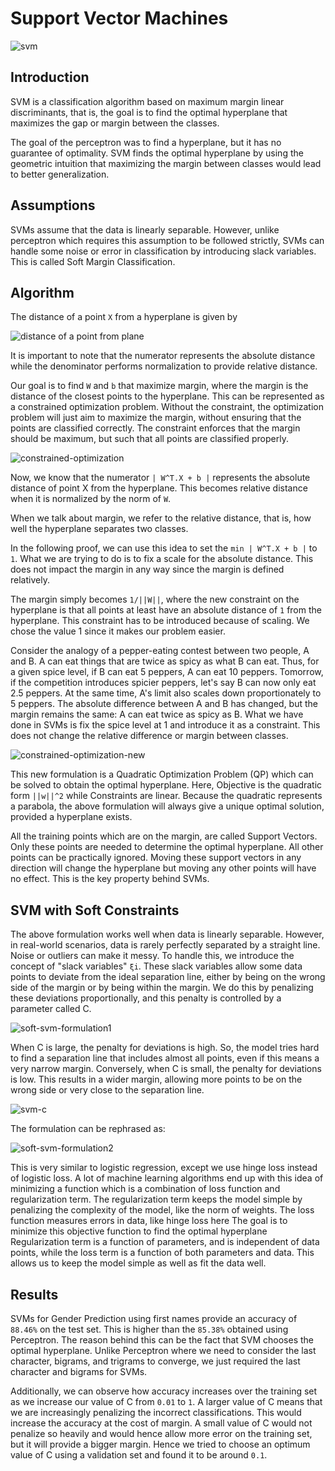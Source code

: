 # Support Vector Machines

<img src = "../assets/img/svm.jpg" alt="svm">

## Introduction

SVM is a classification algorithm based on maximum margin linear discriminants, that is, the goal is to find the optimal hyperplane that maximizes the gap or margin between the classes.

The goal of the perceptron was to find a hyperplane, but it has no guarantee of optimality. SVM finds the optimal hyperplane by using the geometric intuition that maximizing the margin between classes would lead to better generalization.

## Assumptions

SVMs assume that the data is linearly separable. However, unlike perceptron which requires this assumption to be followed strictly, SVMs can handle some noise or error in classification by introducing slack variables. This is called Soft Margin Classification. 

## Algorithm

The distance of a point `X` from a hyperplane is given by 

<img src="../assets/img/distance-of-point.png" alt="distance of a point from plane">

It is important to note that the numerator represents the absolute distance while the denominator performs normalization to provide relative distance.

Our goal is to find `W` and `b` that maximize margin, where the margin is the distance of the closest points to the hyperplane. This can be represented as a constrained optimization problem. Without the constraint, the optimization problem will just aim to maximize the margin, without ensuring that the points are classified correctly. The constraint enforces that the margin should be maximum, but such that all points are classified properly.

<img src="../assets/img/constrained-optimization.jpeg" alt="constrained-optimization">

Now, we know that the numerator `| W^T.X + b |` represents the absolute distance of point X from the hyperplane. This becomes relative distance when it is normalized by the norm of `W`.

When we talk about margin, we refer to the relative distance, that is, how well the hyperplane separates two classes.

In the following proof, we can use this idea to set the `min | W^T.X + b |` to `1`. What we are trying to do is to fix a scale for the absolute distance. This does not impact the margin in any way since the margin is defined relatively.

The margin simply becomes `1/||W||`, where the new constraint on the hyperplane is that all points at least have an absolute distance of `1` from the hyperplane. This constraint has to be introduced because of scaling. We chose the value 1 since it makes our problem easier.

Consider the analogy of a pepper-eating contest between two people, A and B. A can eat things that are twice as spicy as what B can eat. Thus, for a given spice level, if B can eat 5 peppers, A can eat 10 peppers. Tomorrow, if the competition introduces spicier peppers, let's say B can now only eat 2.5 peppers. At the same time, A's limit also scales down proportionately to 5 peppers. The absolute difference between A and B has changed, but the margin remains the same: A can eat twice as spicy as B. What we have done in SVMs is fix the spice level at 1 and introduce it as a constraint. This does not change the relative difference or margin between classes.

<img src="../assets/img/constrained-optimization-new.jpeg" alt="constrained-optimization-new">

This new formulation is a Quadratic Optimization Problem (QP) which can be solved to obtain the optimal hyperplane. Here, Objective is the quadratic form `||w||^2` while Constraints are linear. Because the quadratic represents a parabola, the above formulation will always give a unique optimal solution, provided a hyperplane exists.

All the training points which are on the margin, are called Support Vectors. Only these points are needed to determine the optimal hyperplane. All other points can be practically ignored. Moving these support vectors in any direction will change the hyperplane but moving any other points will have no effect. This is the key property behind SVMs.

## SVM with Soft Constraints

The above formulation works well when data is linearly separable. However, in real-world scenarios, data is rarely perfectly separated by a straight line. Noise or outliers can make it messy. To handle this, we introduce the concept of "slack variables" `ξi`. These slack variables allow some data points to deviate from the ideal separation line, either by being on the wrong side of the margin or by being within the margin. We do this by penalizing these deviations proportionally, and this penalty is controlled by a parameter called C.

<img src="../assets/img/soft-svm-formulation1.jpeg" alt="soft-svm-formulation1">

When C is large, the penalty for deviations is high. So, the model tries hard to find a separation line that includes almost all points, even if this means a very narrow margin. Conversely, when C is small, the penalty for deviations is low. This results in a wider margin, allowing more points to be on the wrong side or very close to the separation line.

<img src="../assets/img/svm-c.png" alt="svm-c">

The formulation can be rephrased as:

<img src="../assets/img/soft-svm-formulation2.jpeg" alt="soft-svm-formulation2">

This is very similar to logistic regression, except we use hinge loss instead of logistic loss. A lot of machine learning algorithms end up with this idea of minimizing a function which is a combination of loss function and regularization term. The regularization term keeps the model simple by penalizing the complexity of the model, like the norm of weights. The loss function measures errors in data, like hinge loss here The goal is to minimize this objective function to find the optimal hyperplane Regularization term is a function of parameters, and is independent of data points, while the loss term is a function of both parameters and data. This allows us to keep the model simple as well as fit the data well.

## Results

SVMs for Gender Prediction using first names provide an accuracy of `88.46%` on the test set. This is higher than the `85.38%` obtained using Perceptron. The reason behind this can be the fact that SVM chooses the optimal hyperplane. Unlike Perceptron where we need to consider the last character, bigrams, and trigrams to converge, we just required the last character and bigrams for SVMs. 

Additionally, we can observe how accuracy increases over the training set as we increase our value of C from `0.01` to `1`. A larger value of C means that we are increasingly penalizing the incorrect classifications. This would increase the accuracy at the cost of margin. A small value of C would not penalize so heavily and would hence allow more error on the training set, but it will provide a bigger margin. Hence we tried to choose an optimum value of C using a validation set and found it to be around `0.1`.